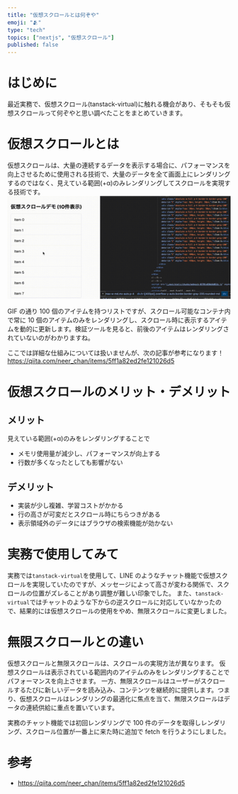 ```yaml
---
title: "仮想スクロールとは何ぞや"
emoji: "🫂"
type: "tech"
topics: ["nextjs", "仮想スクロール"]
published: false
---
```


# はじめに

最近実務で、仮想スクロール(tanstack-virtual)に触れる機会があり、そもそも仮想スクロールって何ぞやと思い調べたことをまとめていきます。

# 仮想スクロールとは

仮想スクロールは、大量の連続するデータを表示する場合に、パフォーマンスを向上させるために使用される技術で、大量のデータを全て画面上にレンダリングするのではなく、見えている範囲(+α)のみレンダリングしてスクロールを実現する技術です。
![](/images/fb277c0a7cac5c/6b65d33c-6a62-41c0-a6d6-226d70787cc4.gif)

GIF の通り 100 個のアイテムを持つリストですが、スクロール可能なコンテナ内で常に 10 個のアイテムのみをレンダリングし、スクロール時に表示するアイテムを動的に更新します。検証ツールを見ると、前後のアイテムはレンダリングされていないのがわかりますね。

ここでは詳細な仕組みについては扱いませんが、次の記事が参考になります！
https://qiita.com/neer_chan/items/5ff1a82ed2fe121026d5

# 仮想スクロールのメリット・デメリット

## メリット

見えている範囲(+α)のみをレンダリングすることで

- メモリ使用量が減少し、パフォーマンスが向上する
- 行数が多くなったとしても影響がない

## デメリット

- 実装が少し複雑、学習コストがかかる
- 行の高さが可変だとスクロール時にちらつきがある
- 表示領域外のデータにはブラウザの検索機能が効かない

# 実務で使用してみて

実務では`tanstack-virtual`を使用して、LINE のようなチャット機能で仮想スクロールを実現していたのですが、メッセージによって高さが変わる関係で、スクロールの位置がズレることがあり調整が難しい印象でした。
また、`tanstack-virtual`ではチャットのような下からの逆スクロールに対応していなかったので、結果的には仮想スクロールの使用をやめ、無限スクロールに変更しました。

# 無限スクロールとの違い

仮想スクロールと無限スクロールは、スクロールの実現方法が異なります。
仮想スクロールは表示されている範囲内のアイテムのみをレンダリングすることでパフォーマンスを向上させます。
一方、無限スクロールはユーザーがスクロールするたびに新しいデータを読み込み、コンテンツを継続的に提供します。つまり、仮想スクロールはレンダリングの最適化に焦点を当て、無限スクロールはデータの連続供給に重点を置いています。

実務のチャット機能では初回レンダリングで 100 件のデータを取得しレンダリング、スクロール位置が一番上に来た時に追加で fetch を行うようにしました。

# 参考

- https://qiita.com/neer_chan/items/5ff1a82ed2fe121026d5
